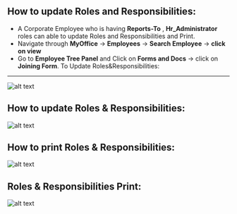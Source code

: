 How to update Roles and Responsibilities:
----
- A Corporate Employee who is having **Reports-To** , **Hr_Administrator** roles can able to update Roles and Responsibilities and Print.
- Navigate through **MyOffice** -> **Employees** -> **Search Employee** -> **click on view**
- Go to **Employee Tree Panel** and Click on **Forms and Docs** -> click on **Joining Form**.
To Update Roles&Responsibilities:
-----
 ![alt text](../../images/onboarding/update-roles&responsibilities.png "Update")

How to update Roles & Responsibilities:
-----
 ![alt text](../../images/onboarding/updated-roles.png "Updation")

How to print Roles & Responsibilities:
-----

 ![alt text](../../images/onboarding/roles-print.png "Roles Print")

Roles & Responsibilities Print:
-----

![alt text](../../images/onboarding/print-roles.png "Print Roles")